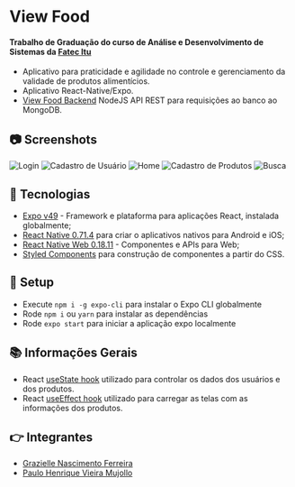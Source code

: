# View Food

####  Trabalho de Graduação do curso de Análise e Desenvolvimento de Sistemas da [Fatec Itu](https://fatecitu.edu.br/portal/cursos/analise-e-desenvolvimento-de-sistemas/)

* Aplicativo para praticidade e agilidade no controle e gerenciamento da validade de produtos alimentícios.
* Aplicativo React-Native/Expo. 
* [View Food Backend](https://github.com/Grazielle127/viewfood-backend) NodeJS API REST para requisições ao banco ao MongoDB.

## :camera: Screenshots
![Login](./assets/ScreenshotLogin.png) ![Cadastro de Usuário](./assets/ScreenshotCadastroUsuarios.png)
![Home](./assets/ScreenshotHome.png) ![Cadastro de Produtos](./assets/ScreenshotCadastroProdutos.png)
![Busca](./assets/ScreenshotBusca.png)

## :signal_strength: Tecnologias

* [Expo v49](https://docs.expo.io/) - Framework e plataforma para aplicações React, instalada globalmente;
* [React Native 0.71.4](https://reactnative.dev/) para criar o aplicativos nativos para Android e iOS;
* [React Native Web 0.18.11](https://www.npmjs.com/package/react-native-web) - Componentes e APIs para Web;
* [Styled Components](https://styled-components.com/docs) para construção de componentes a partir do CSS.

## :floppy_disk: Setup

* Execute `npm i -g expo-cli` para instalar o Expo CLI globalmente
* Rode `npm i` ou `yarn` para instalar as dependências
* Rode `expo start` para iniciar a aplicação expo localmente

## :books: Informações Gerais
- React [useState hook](https://reactjs.org/docs/hooks-state.html) utilizado para controlar os dados dos usuários e dos produtos.
- React [useEffect hook](https://reactjs.org/docs/hooks-effect.html) utilizado para carregar as telas com as informações dos produtos.


## :point_right: Integrantes
* [Grazielle Nascimento Ferreira](https://github.com/GrazielleNascimento)
* [Paulo Henrique Vieira Mujollo](https://github.com/PauloMujollo)